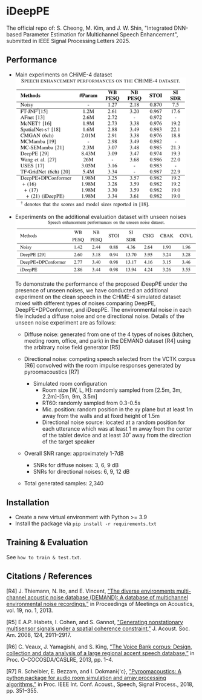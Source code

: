 # iDeepPE

The official repo of:
S. Cheong, M. Kim, and J. W. Shin, "Integrated DNN-based Parameter Estimation for Multichannel Speech Enhancement", submitted in IEEE Signal Processing Letters 2025.

## Performance
 
- Main experiments on CHiME-4 dataset
  <br><img src="images/CHiME-4_Results.png" width="450">

- Experiments on the additional evaluation dataset with unseen noises 
  <br><img src="images/Unseen_Noise_Results.png" width="700">
  
  To demonstrate the performance of the proposed iDeepPE under the presence of unseen noises, we have conducted an additional experiment on the clean speech in the CHiME-4 simulated dataset mixed with different types of noises comparing DeepPE, DeepPE+DPConformer, and iDeepPE. 
  The environmental noise in each file included a diffuse noise and one directional noise.
  Details of the unseen noise experiment are as follows:
  - Diffuse noise: generated from one of the 4 types of noises (kitchen, meeting room, office, and park) in the DEMAND dataset [R4] using the arbitrary noise field generator [R5]
  - Directional noise: competing speech selected from the VCTK corpus [R6] convolved with the room impulse responses generated by pyroomacoustics [R7]
    - Simulated room configuration
      - Room size [W, L, H]: randomly sampled from [2.5m, 3m, 2.2m]-[5m, 9m, 3.5m] 
      - RT60: randomly sampled from 0.3-0.5s 
      - Mic. position: random position in the xy plane but at least 1m away from the walls and at fixed height of 1.5m 
      - Directional noise source: located at a random position for each utterance which was at least 1 m away from the center of the tablet device and at least 30˚ away from the direction of the target speaker

  - Overall SNR range: approximately 1-7dB
    - SNRs for diffuse noises: 3, 6, 9 dB
    - SNRs for directional noises: 6, 9, 12 dB
  - Total generated samples: 2,340

## Installation
- Create a new virtual environment with Python >= 3.9 
- Install the package via ```pip install -r requirements.txt```
## Training & Evaluation
See ```how to train & test.txt```.
## Citations / References
[R4] J. Thiemann, N. Ito, and E. Vincent, ["The diverse environments multi-channel acoustic noise database (DEMAND): A database of multichannel environmental noise recordings,”](https://inria.hal.science/hal-00796707v1/document) in Proceedings of Meetings on Acoustics, vol. 19, no. 1, 2013.

[R5] E.A.P. Habets, I. Cohen, and S. Gannot, ["Generating nonstationary multisensor signals under a spatial coherence constraint,"](https://israelcohen.com/wp-content/uploads/2018/05/JASA_Nov2008.pdf) J. Acoust. Soc. Am. 2008, 124, 2911–2917.

[R6] C. Veaux, J. Yamagishi, and S. King, ["The Voice Bank corpus: Design, collection and data analysis of a large regional accent speech database,”](https://ieeexplore.ieee.org/document/6709856) in Proc. O-COCOSDA/CASLRE, 2013, pp. 1–4.

[R7] R. Scheibler, E. Bezzam, and I. Dokmani{\'c}, ["Pyroomacoustics: A python package for audio room simulation and array processing algorithms,”](https://ieeexplore.ieee.org/document/8461310) in Proc. IEEE Int. Conf. Acoust., Speech, Signal Process., 2018, pp. 351–355.